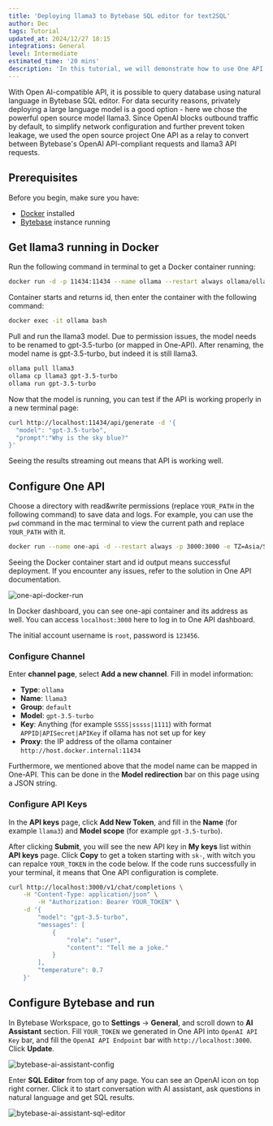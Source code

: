 ```yaml
---
title: 'Deploying llama3 to Bytebase SQL editor for text2SQL'
author: Dec
tags: Tutorial
updated_at: 2024/12/27 18:15
integrations: General
level: Intermediate
estimated_time: '20 mins'
description: 'In this tutorial, we will demonstrate how to use One API to help deploy llama3 to Bytebase SQL editor'
---
```


With Open AI-compatible API, it is possible to query database using natural language in Bytebase SQL editor. For data security reasons, privately deploying a large language model is a good option - here we chose the powerful open source model llama3. Since OpenAI blocks outbound traffic by default, to simplify network configuration and further prevent token leakage, we used the open source project One API as a relay to convert between Bytebase's OpenAI API-compliant requests and llama3 API requests.

## Prerequisites

Before you begin, make sure you have:

- [Docker](https://www.docker.com/) installed
- [Bytebase](https://www.bytebase.com/docs/get-started/step-by-step/deploy-with-docker/) instance running

## Get llama3 running in Docker

Run the following command in terminal to get a Docker container running:

```bash
docker run -d -p 11434:11434 --name ollama --restart always ollama/ollama
```

Container starts and returns id, then enter the container with the following command:

```bash
docker exec -it ollama bash
```

Pull and run the llama3 model. Due to permission issues, the model needs to be renamed to gpt-3.5-turbo (or mapped in One-API). After renaming, the model name is gpt-3.5-turbo, but indeed it is still llama3.

```bash
ollama pull llama3
ollama cp llama3 gpt-3.5-turbo
ollama run gpt-3.5-turbo
```

Now that the model is running, you can test if the API is working properly in a new terminal page:

```bash
curl http://localhost:11434/api/generate -d '{
  "model": "gpt-3.5-turbo",  
  "prompt":"Why is the sky blue?"
}'
```

Seeing the results streaming out means that API is working well.

## Configure One API

Choose a directory with read&write permissions (replace `YOUR_PATH` in the following command) to save data and logs. For example, you can use the `pwd` command in the mac terminal to view the current path and replace `YOUR_PATH` with it.

```bash
docker run --name one-api -d --restart always -p 3000:3000 -e TZ=Asia/Shanghai -v YOUR_PATH/one-api:/data justsong/one-api-en
```

Seeing the Docker container start and id output means successful deployment. If you encounter any issues, refer to the solution in One API documentation.

![one-api-docker-run](/content/docs/tutorials/one-api-ollama-sql-editor/one-api-docker-run.webp)

In Docker dashboard, you can see one-api container and its address as well. You can access `localhost:3000` here to log in to One API dashboard.

<HintBlock type="info">

The initial account username is `root`, password is `123456`.

</HintBlock>

### Configure Channel

Enter **channel page**, select **Add a new channel**. Fill in model information:

- **Type**: `ollama`
- **Name**: `llama3`
- **Group**: `default`
- **Model**: `gpt-3.5-turbo`
- **Key**: Anything (for example `SSSS|sssss|1111`) with format `APPID|APISecret|APIKey` if ollama has not set up for key
- **Proxy**: the IP address of the ollama container `http://host.docker.internal:11434`

Furthermore, we mentioned above that the model name can be mapped in One-API. This can be done in the **Model redirection** bar on this page using a JSON string.

### Configure API Keys

In the **API keys** page, click **Add New Token**, and fill in the **Name** (for example `llama3`) and **Model scope** (for example `gpt-3.5-turbo`).

After clicking **Submit**, you will see the new API key in **My keys** list within **API keys** page. Click **Copy** to get a token starting with `sk-`, with witch you can repalce `YOUR_TOKEN` in the code below. If the code runs successfully in your terminal, it means that One API configuration is complete.

```bash
curl http://localhost:3000/v1/chat/completions \
    -H "Content-Type: application/json" \
        -H "Authorization: Bearer YOUR_TOKEN" \
    -d '{
        "model": "gpt-3.5-turbo",
        "messages": [
            {
                "role": "user",
                "content": "Tell me a joke."
            }
        ],
        "temperature": 0.7
    }'
```

## Configure Bytebase and run

In Bytebase Workspace, go to **Settings** -> **General**, and scroll down to **AI Assistant** section. Fill `YOUR_TOKEN` we generated in One API into `OpenAI API Key` bar, and fill the `OpenAI API Endpoint` bar with `http://localhost:3000`. Click **Update**.

![bytebase-ai-assistant-config](/content/docs/tutorials/one-api-ollama-sql-editor/bytebase-ai-assistant-config.webp)

Enter **SQL Editor** from top of any page. You can see an OpenAI icon on top right corner. Click it to start conversation with AI assistant, ask questions in natural language and get SQL results.

![bytebase-ai-assistant-sql-editor](/content/docs/tutorials/one-api-ollama-sql-editor/bytebase-ai-assistant-sql-editor.webp)
